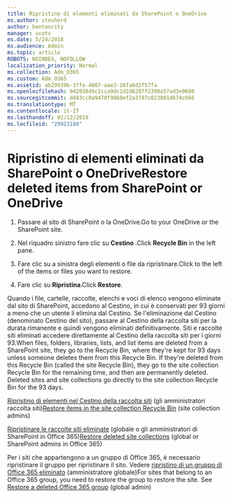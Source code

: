 ```yaml
---
title: Ripristino di elementi eliminati da SharePoint o OneDrive
ms.author: stevhord
author: bentoncity
manager: scotv
ms.date: 5/24/2018
ms.audience: Admin
ms.topic: article
ROBOTS: NOINDEX, NOFOLLOW
localization_priority: Normal
ms.collection: Adm_O365
ms.custom: Adm_O365
ms.assetid: ab29939b-37fe-4007-aae3-26fa6d2f57fa
ms.openlocfilehash: 94203849c1cca9dc1d2d6207f2390a57ad3e9680
ms.sourcegitcommit: dd43cc0a9470f98b8ef2a3787c823801d674c666
ms.translationtype: MT
ms.contentlocale: it-IT
ms.lasthandoff: 02/12/2019
ms.locfileid: "29923188"
---
```

# <a name="restore-deleted-items-from-sharepoint-or-onedrive"></a><span data-ttu-id="75d99-102">Ripristino di elementi eliminati da SharePoint o OneDrive</span><span class="sxs-lookup"><span data-stu-id="75d99-102">Restore deleted items from SharePoint or OneDrive</span></span>

1. <span data-ttu-id="75d99-103">Passare al sito di SharePoint o la OneDrive.</span><span class="sxs-lookup"><span data-stu-id="75d99-103">Go to your OneDrive or the SharePoint site.</span></span>
    
2. <span data-ttu-id="75d99-104">Nel riquadro sinistro fare clic su **Cestino** .</span><span class="sxs-lookup"><span data-stu-id="75d99-104">Click **Recycle Bin** in the left pane.</span></span> 
    
3. <span data-ttu-id="75d99-105">Fare clic su a sinistra degli elementi o file da ripristinare.</span><span class="sxs-lookup"><span data-stu-id="75d99-105">Click to the left of the items or files you want to restore.</span></span>
    
4. <span data-ttu-id="75d99-106">Fare clic su **Ripristina**.</span><span class="sxs-lookup"><span data-stu-id="75d99-106">Click **Restore**.</span></span> 
    
<span data-ttu-id="75d99-p101">Quando i file, cartelle, raccolte, elenchi e voci di elenco vengono eliminate dal sito di SharePoint, accedono al Cestino, in cui è conservati per 93 giorni a meno che un utente li elimina dal Cestino. Se l'eliminazione dal Cestino (denominato Cestino del sito), passare al Cestino della raccolta siti per la durata rimanente e quindi vengono eliminati definitivamente. Siti e raccolte siti eliminati accedere direttamente al Cestino della raccolta siti per i giorni 93.</span><span class="sxs-lookup"><span data-stu-id="75d99-p101">When files, folders, libraries, lists, and list items are deleted from a SharePoint site, they go to the Recycle Bin, where they're kept for 93 days unless someone deletes them from this Recycle Bin. If they're deleted from this Recycle Bin (called the site Recycle Bin), they go to the site collection Recycle Bin for the remaining time, and then are permanently deleted. Deleted sites and site collections go directly to the site collection Recycle Bin for the 93 days.</span></span>
  
<span data-ttu-id="75d99-110">[Ripristino di elementi nel Cestino della raccolta siti](https://go.microsoft.com/fwlink/?linkid=867800) (gli amministratori raccolta siti)</span><span class="sxs-lookup"><span data-stu-id="75d99-110">[Restore items in the site collection Recycle Bin](https://go.microsoft.com/fwlink/?linkid=867800) (site collection admins)</span></span> 
  
<span data-ttu-id="75d99-111">[Ripristinare le raccolte siti eliminate](https://go.microsoft.com/fwlink/?linkid=867660) (globale o gli amministratori di SharePoint in Office 365)</span><span class="sxs-lookup"><span data-stu-id="75d99-111">[Restore deleted site collections](https://go.microsoft.com/fwlink/?linkid=867660) (global or SharePoint admins in Office 365)</span></span> 
  
<span data-ttu-id="75d99-p102">Per i siti che appartengono a un gruppo di Office 365, è necessario ripristinare il gruppo per ripristinare il sito. Vedere [ripristino di un gruppo di Office 365 eliminato](https://go.microsoft.com/fwlink/?linkid=867802) (amministratore globale)</span><span class="sxs-lookup"><span data-stu-id="75d99-p102">For sites that belong to an Office 365 group, you need to restore the group to restore the site. See [Restore a deleted Office 365 group](https://go.microsoft.com/fwlink/?linkid=867802) (global admin)</span></span> 
  

